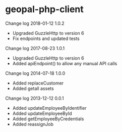 geopal-php-client
=================

Change log
2018-01-12
1.0.2
* Upgraded GuzzleHttp to version 6
* Fix endpoints and updated tests


Change log
2017-08-23
1.0.1
* Upgraded GuzzleHttp to version 6
* Added apiEndpoint() to allow any manual API calls


Change log
2014-07-18
1.0.0
* Added replaceCustomer
* Added getall assets


Change log
2013-12-12
0.0.1
* Added updateEmployeeByIdentifier
* Added updateEmployeeById
* Added getEmployeeByCredentials
* Added reassignJob